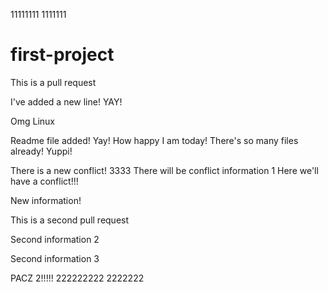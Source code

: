 11111111
1111111
# first-project

This is a pull request

I've added a new line! YAY!

Omg Linux

Readme file added! Yay! How happy I am today! There's so many files already! Yuppi!

There is a new conflict!
3333
There will be conflict information 1
Here we'll have a conflict!!!

New information!

This is a second pull request

Second information 2

Second information 3

PACZ 2!!!!!
222222222
2222222

